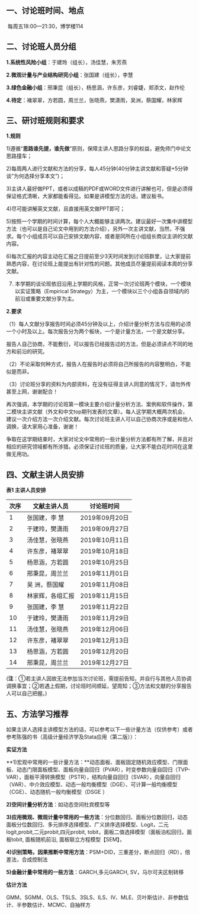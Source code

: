 ## **一、讨论班时间、地点**

​    每周五18:00—21:30，博学楼114

## **二、讨论班人员分组**

**1.系统性风险小组**：于建玲（组长），汤佳慧，朱芳燕

**2.微观计量与产业结构研究小组**：张国建（组长），李慧

**3.绿色金融小组**：邢秉昆（组长），杨思涵，许东彦，刘睿婕，郑添文，赵作伦

**4.待定**：褚翠翠，方若圆，周兰兰，张晓燕，樊潇雨，吴洲，蔡国耀，林家辉

## **三、研讨班规则和要求**

**1.规则**

1)遵循“**思路谁先提，谁先做**”原则，保障主讲人思路分享的权益，避免师门中论文思路撞车；

2)每周两人进行文献和方法的分享，每人45分钟(40分钟主讲文献和答疑+5分钟谈“为何选择分享本文”)；

3)主讲人最好做PPT，或者以成稿的PDF或WORD文件进行讲解也可，但是必须得保证格式清晰，大家都能看得见。如果是讲模型方法的话，建议板书。

4)尽可能讲解英文文献，且直接用英文做PPT即可；

5)按照一个学期的时间计算，每个人大概能够主讲两次。建议最好一次集中讲模型方法（也可以是自己论文中用到的方法介绍），另外一次主讲文献，当然，不强求。每个小组成员可以自己安排文献内容，或者是同所在小组组长商议主讲的文献内容。

6)每次汇报的内容主动在汇报之日提前至少3天时间发到讨论班群里，让大家提前熟悉内容，在讨论班上能提出有针对性的问题。其他成员尽量提前阅读本周的分享文献。

7) 本学期的谈论班依旧沿用上学期的风格，正常一次讨论班两个模块，一个模块以实证策略（Empirical Strategy）为主，一个模块以三个小组各自领域内的前沿或重要文献分享为主。

**2.要求**

（1）每人文献分享报告时间必须45分钟及以上，介绍计量分析方法与应用的必须一个小时及以上。每次报告分为两个板块，一个是计量方法，一个是文献分享。

报告人自己协商，不能敷衍，可以报告已经报告过的方法，但是必须讲点不同的地方和前沿的研究。

（2）不论采取何种方式，报告人在报告时必须将自己所报告的内容整明白，不能似是而非。

（3）讨论班分享的资料为内部资料，在没有征得主讲人同意的情况下，请勿外传甚至上网，谢谢配合！

再次强调，本学期的讨论班第一模块主要介绍计量分析方法、案例和软件操作，第二模块主讲文献（外文和中文top期刊发表的文章）。每人这学期大概两次机会，建议一次介绍方法一次介绍文献。每次讨论班主讲人可以自己协商次序或是和他人调换，请大家用心准备，谢谢！

争取在这学期结束时，大家对论文中常用的一些计量分析方法都有所了解，并且对相应的研究领域都有所涉猎。必须保证讨论班的质量，让大家不能白花时间在这里做无用功。

## **四、文献主讲人员安排**

**表1  主讲人员安排**

| **次序** | **文献主讲人员** | **讨论班时间** |
| -------- | ---------------- | -------------- |
| 1        | 张国建，李  慧   | 2019年09月20日 |
| 2        | 于建玲，樊潇雨   | 2019年09月27日 |
| 3        | 汤佳慧，张晓燕   | 2019年10月11日 |
| 4        | 许东彦，褚翠翠   | 2019年10月18日 |
| 5        | 杨思涵，方若圆   | 2019年10月25日 |
| 6        | 邢秉昆，周兰兰   | 2019年11月01日 |
| 7        | 吴  洲，蔡国耀   | 2019年11月08日 |
| 8        | 林家辉，各组汇报 | 2019年11月15日 |
| 9        | 张国建，李  慧   | 2019年11月22日 |
| 10       | 于建玲，樊潇雨   | 2019年11月29日 |
| 11       | 汤佳慧，张晓燕   | 2019年12月06日 |
| 12       | 许东彦，褚翠翠   | 2019年12月13日 |
| 13       | 杨思涵，方若圆   | 2019年12月20日 |
| 14       | 邢秉昆，周兰兰   | 2019年12月27日 |

 (**注**：①若主讲人因故无法参加当次讨论班，需提前告知，并自行与其他人员协调调换事宜；②若遇上假期，讨论班时间顺延，望周知；③方法和文献的分享报告人可以自己把握。)

## **五、方法学习推荐**

如果主讲人选择主讲模型方法的话，可以参考以下一些计量方法（仅供参考）或者参考陈强的书（高级计量经济学及Stata应用（第二版））：

**实证方法**

**1)宏观中常用的一些计量方法：**动态面板、面板固定随机效应模型、门限面板、动态门限面板模型、面板向量自回归（PVAR），时变参数向量自回归（TVP-VAR），面板平滑转换模型（PSTR），结构向量自回归（SVAR），向量自回归（VAR）、中介效应模型、动态一般均衡模型（DGE）、可计算一般均衡模型（CGE）、动态随机一般均衡模型（DSGE ）

**2)空间计量分析方法**：如动态空间杜宾模型等

**3)应用微观、微观计量中常用的一些方法**：分位数回归、面板分位数回归，动态面板分位数回归、多元排序选择模型、广义排序选择模型、Logit，二元logit,probit,二元probit,四元probit, tobit，面板二值选择模型（面板泊松回归，面板tobit, 面板随机前沿, 面板联立方程模型【SEM】，

**4)识别策略，因果推断中常用方法**：PSM+DID，三重差分，断点回归（RD），倍差法，合成控制法

**5)金融计量中常用的一些方法**：GARCH,多元GARCH, SV，马尔可夫区制转移

**估计方法**

GMM、SGMM、OLS、TSLS、3SLS、ILS、IV、MLE、贝叶斯估计、非参数估计、半参数估计、MCMC、自抽样方

